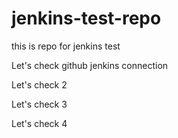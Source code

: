 # jenkins-test-repo
this is repo for jenkins test

Let's check github jenkins connection

Let's check 2

Let's check 3

Let's check 4
